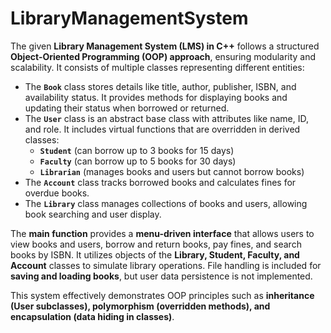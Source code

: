 # LibraryManagementSystem
The given **Library Management System (LMS) in C++** follows a structured **Object-Oriented Programming (OOP) approach**, ensuring modularity and scalability. It consists of multiple classes representing different entities:  

- The **`Book`** class stores details like title, author, publisher, ISBN, and availability status. It provides methods for displaying books and updating their status when borrowed or returned.  
- The **`User`** class is an abstract base class with attributes like name, ID, and role. It includes virtual functions that are overridden in derived classes:  
  - **`Student`** (can borrow up to 3 books for 15 days)  
  - **`Faculty`** (can borrow up to 5 books for 30 days)  
  - **`Librarian`** (manages books and users but cannot borrow books)  
- The **`Account`** class tracks borrowed books and calculates fines for overdue books.  
- The **`Library`** class manages collections of books and users, allowing book searching and user display.  

The **main function** provides a **menu-driven interface** that allows users to view books and users, borrow and return books, pay fines, and search books by ISBN. It utilizes objects of the **Library, Student, Faculty, and Account** classes to simulate library operations. File handling is included for **saving and loading books**, but user data persistence is not implemented.  

This system effectively demonstrates OOP principles such as **inheritance (User subclasses), polymorphism (overridden methods), and encapsulation (data hiding in classes)**.
